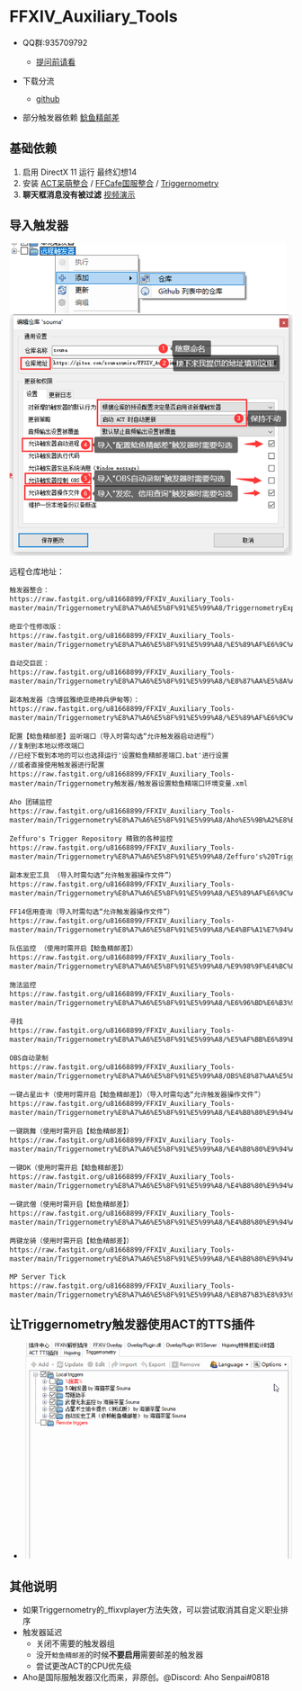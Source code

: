 # FFXIV_Auxiliary_Tools

* QQ群:935709792
  * [提问前请看](http://www.360doc.com/content/19/1223/08/30422483_881502108.shtml)
  
* 下载分流
  * [github](https://github.com/u81668899/FFXIV_Auxiliary_Tools)

* 部分触发器依赖 [鲶鱼精邮差](https://nga.178.com/read.php?tid=19724323)

## 基础依赖

  1. 启用 DirectX 11 运行 最终幻想14
  1. 安装 [ACT呆萌整合](https://nga.178.com/read.php?tid=19019884) / [FFCafe国服整合](https://ffcafe.org/act/) / [Triggernometry](https://github.com/paissaheavyindustries/Triggernometry)
  1. **聊天框消息没有被过滤** [视频演示](https://www.bilibili.com/video/av83704576/)

## 导入触发器

![远程触发器](screenshots/远程触发器.png)
![远程触发器导入](screenshots/远程触发器导入.png)

远程仓库地址：

```仓库地址:
触发器整合：
https://raw.fastgit.org/u81668899/FFXIV_Auxiliary_Tools-master/main/Triggernometry%E8%A7%A6%E5%8F%91%E5%99%A8/TriggernometryExport.xml

绝亚个性修改版：
https://raw.fastgit.org/u81668899/FFXIV_Auxiliary_Tools-master/main/Triggernometry%E8%A7%A6%E5%8F%91%E5%99%A8/%E5%89%AF%E6%9C%AC%E8%A7%A6%E5%8F%91%E5%99%A8/%E7%BB%9D%E4%BA%9A%20%E4%BF%AE%E6%AD%A3%E7%89%88.xml

自动交巨匠：
https://raw.fastgit.org/u81668899/FFXIV_Auxiliary_Tools-master/main/Triggernometry%E8%A7%A6%E5%8F%91%E5%99%A8/%E8%87%AA%E5%8A%A8%E4%BA%A4%E5%B7%A8%E5%8C%A0.xml

副本触发器（含博兹雅绝亚绝神兵伊甸等）：
https://raw.fastgit.org/u81668899/FFXIV_Auxiliary_Tools-master/main/Triggernometry%E8%A7%A6%E5%8F%91%E5%99%A8/%E5%89%AF%E6%9C%AC%E8%A7%A6%E5%8F%91%E5%99%A8/%E5%89%AF%E6%9C%AC%E5%85%A8%E9%9D%A2%E8%A7%A6%E5%8F%91%E5%99%A8.xml

配置【鲶鱼精邮差】监听端口（导入时需勾选“允许触发器启动进程”）
//复制到本地以修改端口
//已经下载到本地的可以也选择运行'设置鲶鱼精邮差端口.bat'进行设置
//或者直接使用触发器进行配置
https://raw.fastgit.org/u81668899/FFXIV_Auxiliary_Tools-master/main/Triggernometry触发器/触发器设置鲶鱼精端口环境变量.xml

Aho 团辅监控
https://raw.fastgit.org/u81668899/FFXIV_Auxiliary_Tools-master/main/Triggernometry%E8%A7%A6%E5%8F%91%E5%99%A8/Aho%E5%9B%A2%E8%BE%85%E7%9B%91%E6%8E%A7/Aho's%20Raid%20Buffs.xml

Zeffuro's Trigger Repository 精致的各种监控
https://raw.fastgit.org/u81668899/FFXIV_Auxiliary_Tools-master/main/Triggernometry%E8%A7%A6%E5%8F%91%E5%99%A8/Zeffuro's%20Trigger%20Repository%20%E5%9B%BD%E6%9C%8D%E7%8E%AF%E5%A2%83%E9%80%82%E9%85%8D.xml

副本发宏工具 （导入时需勾选“允许触发器操作文件”）
https://raw.fastgit.org/u81668899/FFXIV_Auxiliary_Tools-master/main/Triggernometry%E8%A7%A6%E5%8F%91%E5%99%A8/%E5%89%AF%E6%9C%AC%E5%8F%91%E5%AE%8F%EF%BC%88%E5%8F%91%E6%94%BB%E7%95%A5%EF%BC%89%E5%B7%A5%E5%85%B7/%E5%8F%91%E9%80%81%E5%89%AF%E6%9C%AC%E5%AE%8F.xml

FF14信用查询（导入时需勾选“允许触发器操作文件”）
https://raw.fastgit.org/u81668899/FFXIV_Auxiliary_Tools-master/main/Triggernometry%E8%A7%A6%E5%8F%91%E5%99%A8/%E4%BF%A1%E7%94%A8%E6%9F%A5%E8%AF%A2/FF14%E4%BF%A1%E7%94%A8%E6%9F%A5%E8%AF%A2.xml

队伍监控 （使用时需开启【鲶鱼精邮差】）
https://raw.fastgit.org/u81668899/FFXIV_Auxiliary_Tools-master/main/Triggernometry%E8%A7%A6%E5%8F%91%E5%99%A8/%E9%98%9F%E4%BC%8D%E7%9B%91%E6%8E%A7.xml

施法监控
https://raw.fastgit.org/u81668899/FFXIV_Auxiliary_Tools-master/main/Triggernometry%E8%A7%A6%E5%8F%91%E5%99%A8/%E6%96%BD%E6%B3%95%E7%9B%91%E6%8E%A7.xml

寻找
https://raw.fastgit.org/u81668899/FFXIV_Auxiliary_Tools-master/main/Triggernometry%E8%A7%A6%E5%8F%91%E5%99%A8/%E5%AF%BB%E6%89%BE.xml

OBS自动录制
https://raw.fastgit.org/u81668899/FFXIV_Auxiliary_Tools-master/main/Triggernometry%E8%A7%A6%E5%8F%91%E5%99%A8/OBS%E8%87%AA%E5%8A%A8%E5%BD%95%E5%88%B6.xml

一键占星出卡（使用时需开启【鲶鱼精邮差】）（导入时需勾选“允许触发器操作文件”）
https://raw.fastgit.org/u81668899/FFXIV_Auxiliary_Tools-master/main/Triggernometry%E8%A7%A6%E5%8F%91%E5%99%A8/%E4%B8%80%E9%94%AE%E7%B3%BB%E5%88%97/%E5%8D%A0%E6%98%9F%E4%B8%80%E9%94%AE%E5%8F%91%E5%8D%A1/AstAutoCard.xml

一键跳舞（使用时需开启【鲶鱼精邮差】）
https://raw.fastgit.org/u81668899/FFXIV_Auxiliary_Tools-master/main/Triggernometry%E8%A7%A6%E5%8F%91%E5%99%A8/%E4%B8%80%E9%94%AE%E7%B3%BB%E5%88%97/%E8%88%9E%E8%80%85%E4%B8%80%E9%94%AE%E8%B7%B3%E8%88%9E.xml

一键DK（使用时需开启【鲶鱼精邮差】）
https://raw.fastgit.org/u81668899/FFXIV_Auxiliary_Tools-master/main/Triggernometry%E8%A7%A6%E5%8F%91%E5%99%A8/%E4%B8%80%E9%94%AE%E7%B3%BB%E5%88%97/%E6%9A%97%E9%AA%91GCD%E4%B8%80%E9%94%AE%E5%BE%AA%E7%8E%AF.xml

一键武僧（使用时需开启【鲶鱼精邮差】）
https://raw.fastgit.org/u81668899/FFXIV_Auxiliary_Tools-master/main/Triggernometry%E8%A7%A6%E5%8F%91%E5%99%A8/%E4%B8%80%E9%94%AE%E7%B3%BB%E5%88%97/%E6%AD%A6%E5%83%A7GCD%E4%B8%80%E9%94%AE%E5%BE%AA%E7%8E%AF.xml

两键龙骑（使用时需开启【鲶鱼精邮差】）
https://raw.fastgit.org/u81668899/FFXIV_Auxiliary_Tools-master/main/Triggernometry%E8%A7%A6%E5%8F%91%E5%99%A8/%E4%B8%80%E9%94%AE%E7%B3%BB%E5%88%97/%E9%BE%99%E9%AA%91GCD%E4%B8%A4%E9%94%AE%E5%BE%AA%E7%8E%AF.xml

MP Server Tick
https://raw.fastgit.org/u81668899/FFXIV_Auxiliary_Tools-master/main/Triggernometry%E8%A7%A6%E5%8F%91%E5%99%A8/%E8%B7%B3%E8%93%9D%E3%80%81%E6%97%A0%E6%88%91%E3%80%81Dot%E5%88%A4%E5%AE%9A/%E5%9B%9E%E8%93%9D.xml

```

## 让Triggernometry触发器使用ACT的TTS插件

* ![让触发器调用ACT的TTS](screenshots/让触发器调用ACT的TTS.gif)

## 其他说明

* 如果Triggernometry的_ffixvplayer方法失效，可以尝试取消其自定义职业排序
* 触发器延迟
  * 关闭不需要的触发器组
  * 没开`鲶鱼精邮差`的时候**不要启用**需要邮差的触发器
  * 尝试更改ACT的CPU优先级
* Aho是国际服触发器汉化而来，非原创。@Discord: Aho Senpai#0818
